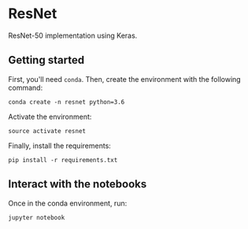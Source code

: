 # ResNet
ResNet-50 implementation using Keras.

## Getting started

First, you'll need `conda`. Then, create the environment with the following command:

```
conda create -n resnet python=3.6
```

Activate the environment:

```
source activate resnet
```

Finally, install the requirements:

```
pip install -r requirements.txt
```

## Interact with the notebooks

Once in the conda environment, run:

```
jupyter notebook
```